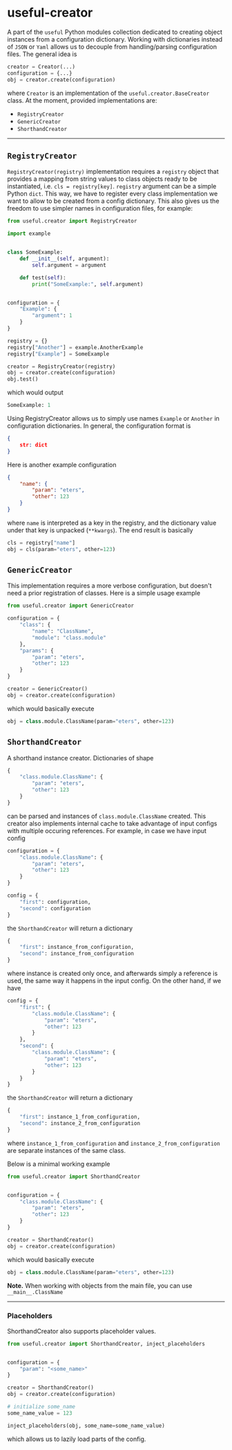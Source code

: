 # useful-creator

A part of the `useful` Python modules collection dedicated to creating object instances from a configuration dictionary. Working with dictionaries instead of `JSON` or `Yaml` allows us to decouple from handling/parsing configuration files. The general idea is

```python
creator = Creator(...)
configuration = {...}
obj = creator.create(configuration)
```

where `Creator` is an implementation of the `useful.creator.BaseCreator` class. At the moment, provided implementations are:

* `RegistryCreator`
* `GenericCreator`
* `ShorthandCreator`

***

## `RegistryCreator`

`RegistryCreator(registry)` implementation requires a `registry` object that provides a mapping from string values to class objects ready to be instantiated, i.e. `cls = registry[key]`. `registry` argument can be a simple Python `dict`. This way, we have to register every class implementation we want to allow to be created from a config dictionary. This also gives us the freedom to use simpler names in configuration files, for example:

```python
from useful.creator import RegistryCreator

import example


class SomeExample:
    def __init__(self, argument):
        self.argument = argument

    def test(self):
        print("SomeExample:", self.argument)


configuration = {
    "Example": {
        "argument": 1
    }
}

registry = {}
registry["Another"] = example.AnotherExample
registry["Example"] = SomeExample

creator = RegistryCreator(registry)
obj = creator.create(configuration)
obj.test()
```

which would output

```python
SomeExample: 1
```

Using RegistryCreator allows us to simply use names `Example` or `Another` in configuration dictionaries. In general, the configuration format is

```json
{
    str: dict
}
```

Here is another example configuration

```json
{
    "name": {
        "param": "eters",
        "other": 123
    }
}
```

where `name` is interpreted as a key in the registry, and the dictionary value under that key is unpacked (`**kwargs`). The end result is basically

```python
cls = registry["name"]
obj = cls(param="eters", other=123)
```

## `GenericCreator`

This implementation requires a more verbose configuration, but doesn't need a prior registration of classes. Here is a simple usage example

```python
from useful.creator import GenericCreator

configuration = {
    "class": {
        "name": "ClassName",
        "module": "class.module"
    },
    "params": {
        "param": "eters",
        "other": 123
    }
}

creator = GenericCreator()
obj = creator.create(configuration)
```

which would basically execute

```python
obj = class.module.ClassName(param="eters", other=123)
```

## `ShorthandCreator`

A shorthand instance creator. Dictionaries of shape

```python
{
    "class.module.ClassName": {
        "param": "eters",
        "other": 123
    }
}
```

can be parsed and instances of `class.module.ClassName` created. This creator also implements internal cache to take advantage of input configs with multiple occuring references. For example, in case we have input config

```python
configuration = {
    "class.module.ClassName": {
        "param": "eters",
        "other": 123
    }
}

config = {
    "first": configuration,
    "second": configuration
}
```

the `ShorthandCreator` will return a dictionary

```python
{
    "first": instance_from_configuration,
    "second": instance_from_configuration
}
```

where instance is created only once, and afterwards simply a reference is used, the same way it happens in the input config. On the other hand, if we have

```python
config = {
    "first": {
        "class.module.ClassName": {
            "param": "eters",
            "other": 123
        }
    },
    "second": {
        "class.module.ClassName": {
            "param": "eters",
            "other": 123
        }
    }
}
```

the `ShorthandCreator` will return a dictionary

```python
{
    "first": instance_1_from_configuration,
    "second": instance_2_from_configuration
}
```

where `instance_1_from_configuration` and `instance_2_from_configuration` are separate instances of the same class.

Below is a minimal working example

```python
from useful.creator import ShorthandCreator


configuration = {
    "class.module.ClassName": {
        "param": "eters",
        "other": 123
    }
}

creator = ShorthandCreator()
obj = creator.create(configuration)
```

which would basically execute

```python
obj = class.module.ClassName(param="eters", other=123)
```

**Note.** When working with objects from the main file, you can use `__main__.ClassName`

***

### Placeholders

ShorthandCreator also supports placeholder values.

```python
from useful.creator import ShorthandCreator, inject_placeholders


configuration = {
    "param": "<some_name>"
}

creator = ShorthandCreator()
obj = creator.create(configuration)

# initialize some_name
some_name_value = 123

inject_placeholders(obj, some_name=some_name_value)
```

which allows us to lazily load parts of the config.

